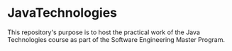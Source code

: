 # JavaTechnologies

This repository's purpose is to host the practical work of the Java Technologies course as part of the Software Engineering Master Program.

